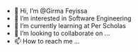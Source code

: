 - 👋 Hi, I’m @Girma Feyissa
- 👀 I’m interested in Software Engineering
- 🌱 I’m currently learning at Per Scholas
- 💞️ I’m looking to collaborate on ...
- 📫 How to reach me ...

<!---
206724/206724 is a ✨ special ✨ repository because its `README.md` (this file) appears on your GitHub profile.
You can click the Preview link to take a look at your changes.
--->
